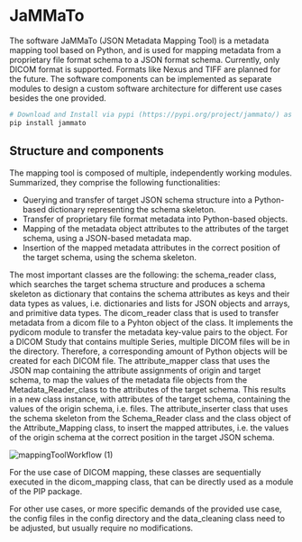 
# JaMMaTo

The software JaMMaTo (JSON Metadata Mapping Tool) is a metadata mapping tool based on Python, and is used for mapping metadata from a proprietary file format schema to a JSON format schema. Currently, only DICOM format is supported. Formats like Nexus and TIFF are planned for the future. The software components can be implemented as separate modules to design a custom software architecture for different use cases besides the one provided.
```bash
# Download and Install via pypi (https://pypi.org/project/jammato/) as Python package.
pip install jammato
```

## Structure and components

The mapping tool is composed of multiple, independently working modules. Summarized, they comprise the following functionalities:
  - Querying and transfer of target JSON schema structure into a Python-based dictionary representing the schema skeleton.
  - Transfer of proprietary file format metadata into Python-based objects.
  - Mapping of the metadata object attributes to the attributes of the target schema, using a JSON-based metadata map.
  - Insertion of the mapped metadata attributes in the correct position of the target schema, using the schema skeleton.

The most important classes are the following: the schema_reader class, which searches the target schema structure and produces a schema skeleton as dictionary that contains the schema attributes as keys and their data types as values, i.e. dictionaries and lists for JSON objects and arrays, and primitive data types. The dicom_reader class that is used to transfer metadata from a dicom file to a Pyhton object of the class. It implements the pydicom module to transfer the metadata key-value pairs to the object. For a DICOM Study that contains multiple Series, multiple DICOM files will be in the directory. Therefore, a corresponding amount of Python objects will be created for each DICOM file. The attribute_mapper class that uses the JSON map containing the attribute assignments of origin and target schema, to map the values of the metadata file objects from the Metadata_Reader_class to the attributes of the target schema. This results in a new class instance, with attributes of the target schema, containing the values of the origin schema, i.e. files. The attribute_inserter class that uses the schema skeleton from the Schema_Reader class and the class object of the Attribute_Mapping class, to insert the mapped attributes, i.e. the values of the origin schema at the correct position in the target JSON schema.

![mappingToolWorkflow (1)](https://user-images.githubusercontent.com/86111342/229125035-0f1d7949-7c09-4281-a173-175a84729e7f.jpg)


For the use case of DICOM mapping, these classes are sequentially executed in the dicom_mapping class, that can be directly used as a module of the PIP package.

For other use cases, or more specific demands of the provided use case, the config files in the config directory and the data_cleaning class need to be adjusted, but usually require no modifications.


